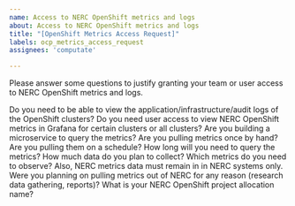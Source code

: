 ```yaml
---
name: Access to NERC OpenShift metrics and logs
about: Access to NERC OpenShift metrics and logs
title: "[OpenShift Metrics Access Request]"
labels: ocp_metrics_access_request
assignees: 'computate'

---
```


Please answer some questions to justify granting your team or user access to NERC OpenShift metrics and logs.

Do you need to be able to view the application/infrastructure/audit logs of the OpenShift clusters?
Do you need user access to view NERC OpenShift metrics in Grafana for certain clusters or all clusters?
Are you building a microservice to query the metrics?
Are you pulling metrics once by hand?
Are you pulling them on a schedule?
How long will you need to query the metrics?
How much data do you plan to collect?
Which metrics do you need to observe?
Also, NERC metrics data must remain in in NERC systems only. Were you planning on pulling metrics out of NERC for any reason (research data gathering, reports)?
What is your NERC OpenShift project allocation name?
